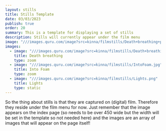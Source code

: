 ```yaml
---
layout: stills
title: Stills Template
date: 03/03/2023
publish: true
order: 20
summary: This is a template for displaying a set of stills
description: Stills will currently appear under the film menu
image: "///images.quru.com/image?src=kinna/filmstills/Death+breathing+pic+2.png"
images:
  - image: "///images.quru.com/image?src=kinna/filmstills/Death+breathing+pic+2.png"
    title: Death breathing
    type: zoom
  - image: "///images.quru.com/image?src=kinna/filmstills/IntoFoam.jpg"
    title: Into Foam
    type: zoom
  - image: "///images.quru.com/image?src=kinna/filmstills/Lights.png"
    title: Lights
    type: static
---
```


So the thing about stills is that they are captured on (digital) film. Therefore they reside under the film menu for now. Just remember that the image appears on the index page (so needs to be over 450 wide but the width will be set in the template so not needed here) and the images are an array of images that will appear on the page itself!
